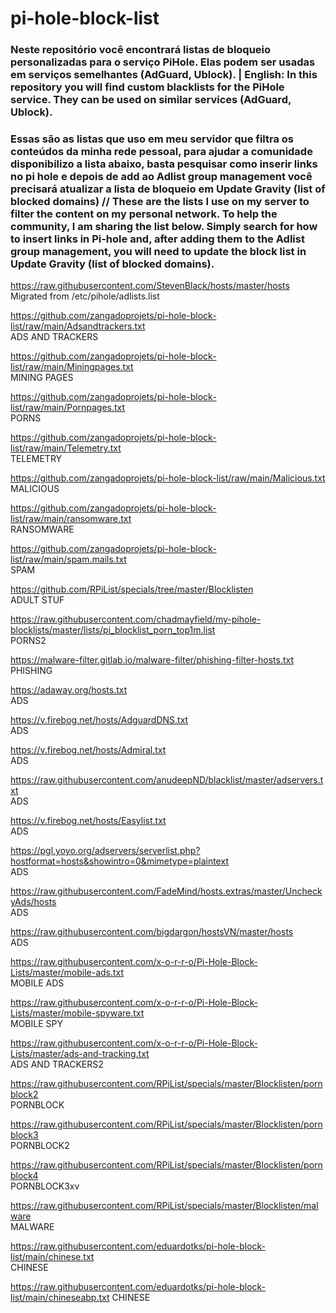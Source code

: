 # pi-hole-block-list

### Neste repositório você encontrará listas de bloqueio personalizadas para o serviço PiHole. Elas podem ser usadas em serviços semelhantes (AdGuard, Ublock). | English: In this repository you will find custom blacklists for the PiHole service. They can be used on similar services (AdGuard, Ublock). 

### Essas são as listas que uso em meu servidor que filtra os conteúdos da minha rede pessoal, para ajudar a comunidade disponibilizo a lista abaixo, basta pesquisar como inserir links no pi hole e depois de add ao Adlist group management você precisará atualizar a lista de bloqueio em Update Gravity (list of blocked domains) // These are the lists I use on my server to filter the content on my personal network. To help the community, I am sharing the list below. Simply search for how to insert links in Pi-hole and, after adding them to the Adlist group management, you will need to update the block list in Update Gravity (list of blocked domains).



https://raw.githubusercontent.com/StevenBlack/hosts/master/hosts		
Migrated from /etc/pihole/adlists.list

https://github.com/zangadoprojets/pi-hole-block-list/raw/main/Adsandtrackers.txt		
ADS AND TRACKERS

https://github.com/zangadoprojets/pi-hole-block-list/raw/main/Miningpages.txt		
MINING PAGES

https://github.com/zangadoprojets/pi-hole-block-list/raw/main/Pornpages.txt		
PORNS

https://github.com/zangadoprojets/pi-hole-block-list/raw/main/Telemetry.txt		
TELEMETRY

https://github.com/zangadoprojets/pi-hole-block-list/raw/main/Malicious.txt		
MALICIOUS

https://github.com/zangadoprojets/pi-hole-block-list/raw/main/ransomware.txt		
RANSOMWARE

https://github.com/zangadoprojets/pi-hole-block-list/raw/main/spam.mails.txt		
SPAM

https://github.com/RPiList/specials/tree/master/Blocklisten		
ADULT STUF

https://raw.githubusercontent.com/chadmayfield/my-pihole-blocklists/master/lists/pi_blocklist_porn_top1m.list		
PORNS2

https://malware-filter.gitlab.io/malware-filter/phishing-filter-hosts.txt		
PHISHING

https://adaway.org/hosts.txt		
ADS

https://v.firebog.net/hosts/AdguardDNS.txt		
ADS

https://v.firebog.net/hosts/Admiral.txt		
ADS

https://raw.githubusercontent.com/anudeepND/blacklist/master/adservers.txt		
ADS

https://v.firebog.net/hosts/Easylist.txt		
ADS

https://pgl.yoyo.org/adservers/serverlist.php?hostformat=hosts&showintro=0&mimetype=plaintext		
ADS

https://raw.githubusercontent.com/FadeMind/hosts.extras/master/UncheckyAds/hosts		
ADS

https://raw.githubusercontent.com/bigdargon/hostsVN/master/hosts		
ADS

https://raw.githubusercontent.com/x-o-r-r-o/Pi-Hole-Block-Lists/master/mobile-ads.txt		
MOBILE ADS 

https://raw.githubusercontent.com/x-o-r-r-o/Pi-Hole-Block-Lists/master/mobile-spyware.txt		
MOBILE SPY

https://raw.githubusercontent.com/x-o-r-r-o/Pi-Hole-Block-Lists/master/ads-and-tracking.txt		
ADS AND TRACKERS2

https://raw.githubusercontent.com/RPiList/specials/master/Blocklisten/pornblock2		
PORNBLOCK

https://raw.githubusercontent.com/RPiList/specials/master/Blocklisten/pornblock3		
PORNBLOCK2

https://raw.githubusercontent.com/RPiList/specials/master/Blocklisten/pornblock4		
PORNBLOCK3xv

https://raw.githubusercontent.com/RPiList/specials/master/Blocklisten/malware		
MALWARE

https://raw.githubusercontent.com/eduardotks/pi-hole-block-list/main/chinese.txt		
CHINESE

https://raw.githubusercontent.com/eduardotks/pi-hole-block-list/main/chineseabp.txt
CHINESE

